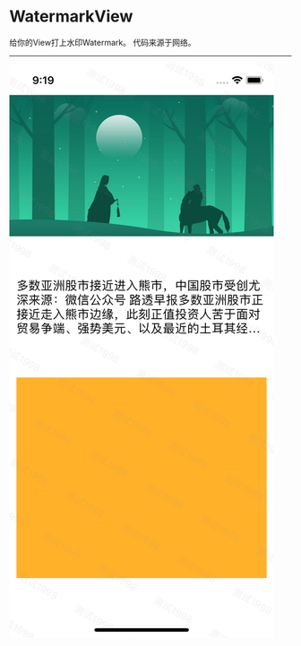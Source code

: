 # WatermarkView
给你的View打上水印Watermark。
代码来源于网络。

-------
![](https://github.com/GuiFoA/WatermarkView/blob/master/demo1.png)
